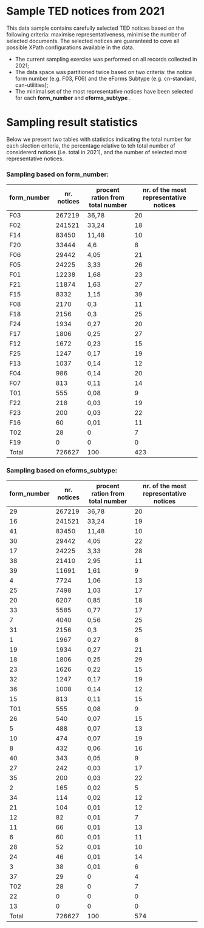 # Sample TED notices from 2021

This data sample contains carefully selected TED notices based on the following criteria: maximise representativeness, minimise the number of selected documents. The selected notices are guaranteed to cove all possible XPath configurations available in the data. 

* The current sampling exercise was performed on all records collected in 2021;
* The data space was partitioned twice based on two criteria: the notice form number (e.g. F03, F06) and the eForms Subtype (e.g. cn-standard, can-utilities);
* The minimal set of the most representative notices have been selected for each **form_number** and **eforms_subtype** .

# Sampling result statistics 

Below we present two tables with statistics indicating the total number for each slection criteria, the percentage relative to teh total number of considererd notices (i.e. total in 2021), and the number of selected most representative notices.

### Sampling based on form_number:
| form\_number | nr. notices | procent ration from total number | nr. of the most representative notices |
| ------------ | ----------- | -------------------------------- | -------------------------------------- |
| F03          | 267219      | 36,78                            | 20                                     |
| F02          | 241521      | 33,24                            | 18                                     |
| F14          | 83450       | 11,48                            | 10                                     |
| F20          | 33444       | 4,6                              | 8                                      |
| F06          | 29442       | 4,05                             | 21                                     |
| F05          | 24225       | 3,33                             | 26                                     |
| F01          | 12238       | 1,68                             | 23                                     |
| F21          | 11874       | 1,63                             | 27                                     |
| F15          | 8332        | 1,15                             | 39                                     |
| F08          | 2170        | 0,3                              | 11                                     |
| F18          | 2156        | 0,3                              | 25                                     |
| F24          | 1934        | 0,27                             | 20                                     |
| F17          | 1806        | 0,25                             | 27                                     |
| F12          | 1672        | 0,23                             | 15                                     |
| F25          | 1247        | 0,17                             | 19                                     |
| F13          | 1037        | 0,14                             | 12                                     |
| F04          | 986         | 0,14                             | 20                                     |
| F07          | 813         | 0,11                             | 14                                     |
| T01          | 555         | 0,08                             | 9                                      |
| F22          | 218         | 0,03                             | 19                                     |
| F23          | 200         | 0,03                             | 22                                     |
| F16          | 60          | 0,01                             | 11                                     |
| T02          | 28          | 0                                | 7                                      |
| F19          | 0           | 0                                | 0                                      |
| Total        | 726627      | 100                              | 423                                    |

### Sampling based on eforms_subtype:
| form\_number | nr. notices | procent ration from total number | nr. of the most representative notices |
| ------------ | ----------- | -------------------------------- | -------------------------------------- |
| 29           | 267219      | 36,78                            | 20                                     |
| 16           | 241521      | 33,24                            | 19                                     |
| 41           | 83450       | 11,48                            | 10                                     |
| 30           | 29442       | 4,05                             | 22                                     |
| 17           | 24225       | 3,33                             | 28                                     |
| 38           | 21410       | 2,95                             | 11                                     |
| 39           | 11691       | 1,61                             | 9                                      |
| 4            | 7724        | 1,06                             | 13                                     |
| 25           | 7498        | 1,03                             | 17                                     |
| 20           | 6207        | 0,85                             | 18                                     |
| 33           | 5585        | 0,77                             | 17                                     |
| 7            | 4040        | 0,56                             | 25                                     |
| 31           | 2156        | 0,3                              | 25                                     |
| 1            | 1967        | 0,27                             | 8                                      |
| 19           | 1934        | 0,27                             | 21                                     |
| 18           | 1806        | 0,25                             | 29                                     |
| 23           | 1626        | 0,22                             | 15                                     |
| 32           | 1247        | 0,17                             | 19                                     |
| 36           | 1008        | 0,14                             | 12                                     |
| 15           | 813         | 0,11                             | 15                                     |
| T01          | 555         | 0,08                             | 9                                      |
| 26           | 540         | 0,07                             | 15                                     |
| 5            | 488         | 0,07                             | 13                                     |
| 10           | 474         | 0,07                             | 19                                     |
| 8            | 432         | 0,06                             | 16                                     |
| 40           | 343         | 0,05                             | 9                                      |
| 27           | 242         | 0,03                             | 17                                     |
| 35           | 200         | 0,03                             | 22                                     |
| 2            | 165         | 0,02                             | 5                                      |
| 34           | 114         | 0,02                             | 12                                     |
| 21           | 104         | 0,01                             | 12                                     |
| 12           | 82          | 0,01                             | 7                                      |
| 11           | 66          | 0,01                             | 13                                     |
| 6            | 60          | 0,01                             | 11                                     |
| 28           | 52          | 0,01                             | 10                                     |
| 24           | 46          | 0,01                             | 14                                     |
| 3            | 38          | 0,01                             | 6                                      |
| 37           | 29          | 0                                | 4                                      |
| T02          | 28          | 0                                | 7                                      |
| 22           | 0           | 0                                | 0                                      |
| 13           | 0           | 0                                | 0                                      |
| Total        | 726627      | 100                              | 574                                    |
